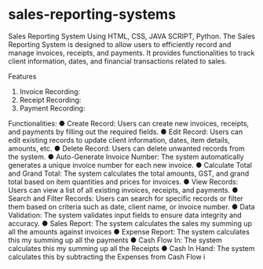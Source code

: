 # sales-reporting-systems
Sales Reporting System Using HTML, CSS, JAVA SCRIPT, Python.
The Sales Reporting System is designed to allow users to efficiently record and manage
invoices, receipts, and payments. It provides functionalities to track client information, dates,
and financial transactions related to sales.

Features
1. Invoice Recording:
2. Receipt Recording:
3. Payment Recording:


Functionalities:
● Create Record: Users can create new invoices, receipts, and payments by filling out the
required fields.
● Edit Record: Users can edit existing records to update client information, dates, item
details, amounts, etc.
● Delete Record: Users can delete unwanted records from the system.
● Auto-Generate Invoice Number: The system automatically generates a unique invoice
number for each new invoice.
● Calculate Total and Grand Total: The system calculates the total amounts, GST, and
grand total based on item quantities and prices for invoices.
● View Records: Users can view a list of all existing invoices, receipts, and payments.
● Search and Filter Records: Users can search for specific records or filter them based
on criteria such as date, client name, or invoice number.
● Data Validation: The system validates input fields to ensure data integrity and accuracy.
● Sales Report: The system calculates the sales my summing up all the amounts against
invoices
● Expense Report: The system calculates this my summing up all the payments
● Cash Flow In: The system calculates this my summing up all the Receipts
● Cash In Hand: The system calculates this by subtracting the Expenses from Cash Flow
i

